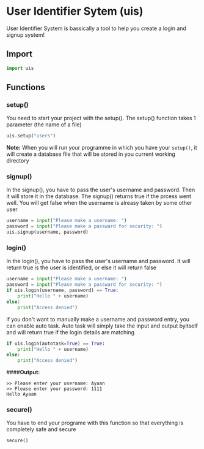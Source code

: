 # User Identifier Sytem (uis)
User Identifier System is bassically a tool to help you create a login and signup system!

## Import
```python
import uis
```

## Functions 
### setup()
You need to start your project with the setup(). The setup() function takes 1 parameter (the name of a file)
```python
uis.setup("users")
```
**Note:** When you will run your programme in which you have your `setup()`, it will create a database file that will be stored in you current working directory

### signup()
In the signup(), you have to pass the user's username and password. Then it will store it in the database. The signup() returns true if the prcess went well. You will get false when the username is alreasy taken by some other user
```python
username = input("Please make a username: ")
password = input("Please make a passward for security: ")
uis.signup(username, password)
```

### login()
In the login(), you have to pass the user's username and password. It will return true is the user is identified, or else it will return false 
```python
username = input("Please make a username: ")
password = input("Please make a passward for security: ")
if uis.login(username, password) == True:
    print("Hello " + username)
else:
    print("Access denied")
```

if you don't want to manually make a username and password entry, you can enable auto task. Auto task will simply take the input and output byitself and will return true if the login details are matching
```python
if uis.login(autotask=True) == True:
    print("Hello " + username)
else:
    print("Access denied")
```
####**Output:**
```commandline
>> Please enter your username: Ayaan 
>> Please enter your password: 1111
Hello Ayaan
```

### secure()
You have to end your programe with this function so that everything is completely safe and secure
```
secure()
```

